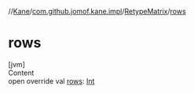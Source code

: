 //[Kane](../../index.md)/[com.github.jomof.kane.impl](../index.md)/[RetypeMatrix](index.md)/[rows](rows.md)



# rows  
[jvm]  
Content  
open override val [rows](rows.md): [Int](https://kotlinlang.org/api/latest/jvm/stdlib/kotlin/-int/index.html)  



